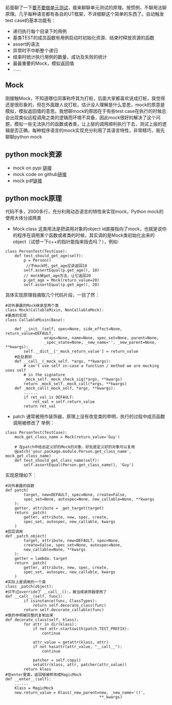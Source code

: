 前面聊了一下[要不要做单元测试](https://github.com/jwongzblog/myblog/blob/master/%E7%BC%96%E7%A8%8B%E6%80%9D%E6%83%B3/%E6%98%AF%E5%90%A6%E9%9C%80%E8%A6%81%E6%8A%8A%E5%8D%95%E5%85%83%E6%B5%8B%E8%AF%95%EF%BC%88unit-test%EF%BC%89%E5%8A%A0%E5%85%A5%E9%A1%B9%E7%9B%AE%E4%B8%AD.md)，接来聊聊单元测试的原理。按惯例，不聊用法聊原理。几乎每种语言都有各自的UT框架，不详细聊这个简单的东西了。自动触发test case的基本功能有：
- 递归执行每个目录下的用例
- 基类TEST的成员函数有用例启动时初始化资源、结束时释放资源的函数
- assert的语法
- 异常时不中断整个递归
- 结束时统计执行用例的数量，成功及失败的统计
- 最最重要的Mock，模拟返回值
- ......

## Mock
刚接触Mock，不知道哪位同事称呼其为打桩，后面大家都喜欢说成打桩，我觉得还是很形象的，但在外面跟人说打桩，估计没人理解是什么意思，mock的原意是模拟，模拟返回值的意思。我想聊mock的原因在于有些test case在执行的时候总会出现类似远程调用之类的逻辑而环境不具备，因此mock很好的解决了这个问题，模拟一些无法执行的函数或者类，让上层的调用顺利执行下去，测试上层的逻辑是否正确，每种程序语言的mock实现充分利用了其语言特性，非常精巧，我先聊聊python mock
## python mock资源
- mock on pypi [链接](https://pypi.python.org/pypi/mock)
- mock code on github[链接](https://github.com/testing-cabal/mock/tree/master/mock)
- mock pdf[链接](http://www.voidspace.org.uk/downloads/mock-1.0.1.pdf)
## python mock原理
代码不多，2000多行，充分利用动态语言的特性来实现mock，Python mock的使用大体分成两类
- Mock class
这类用法是把调用对象的object id直接指向了mock，也就是说你的程序在调用某个函数或者类的时候，其实调的是Mock类初始化出来的object（试想一下c++的指针能指来指去吗？），例如:
```
class PersonTest(TestCase):
    def test_should_get_age(self):
        p = Person()       
         //不mock时，get_age应该返回10
        self.assertEqual(p.get_age(), 10)
        // mock掉get_age方法，让它返回20
        p.get_age = Mock(return_value=20)
        self.assertEqual(p.get_age(), 20)
```
具体实现原理我摘取几个代码片段，一目了然：
```
#对外暴露的Mock继承至两个类
class Mock(CallableMixin, NonCallableMock):
#基类的实现
class CallableMixin(Base):

    def __init__(self, spec=None, side_effect=None, return_value=DEFAULT,
                 wraps=None, name=None, spec_set=None, parent=None,
                 _spec_state=None, _new_name='', _new_parent=None, **kwargs):
        self.__dict__['_mock_return_value'] = return_value
    #此处甚妙
    def __call__(_mock_self, *args, **kwargs):
        # can't use self in-case a function / method we are mocking uses self
        # in the signature
        _mock_self._mock_check_sig(*args, **kwargs)
        return _mock_self._mock_call(*args, **kwargs)
    def _mock_call(_mock_self, *args, **kwargs):
        ......
        if ret_val is DEFAULT:
            ret_val = self.return_value
        return ret_val
```
- patch
通常被用作装饰器，原理上没有改变类的申明，执行的过程中成员函数调用被修改了
举例：
```
class PersonTest(TestCase):
    mock_get_class_name = Mock(return_value='Guy')
 
    # 在patch中给出定义好的Mock的对象，好处是定义好的对象可以复用
    @patch('your.package.module.Person.get_class_name', mock_get_class_name)
    def test_should_get_class_name(self):
        self.assertEqual(Person.get_class_name(), 'Guy')
```
实现原理如下：
```
#对外暴露的函数
def patch(
        target, new=DEFAULT, spec=None, create=False,
        spec_set=None, autospec=None, new_callable=None, **kwargs
    ):
    getter, attribute = _get_target(target)
    return _patch(
        getter, attribute, new, spec, create,
        spec_set, autospec, new_callable, kwargs
    )
#层层调用
def _patch_object(
        target, attribute, new=DEFAULT, spec=None,
        create=False, spec_set=None, autospec=None,
        new_callable=None, **kwargs
    ):
    getter = lambda: target
    return _patch(
        getter, attribute, new, spec, create,
        spec_set, autospec, new_callable, kwargs
    )
#实际上是调用的一个类
class _patch(object):
#只不过override了 __call__():，被当成装饰器使用了
def __call__(self, func):
        if isinstance(func, ClassTypes):
            return self.decorate_class(func)
        return self.decorate_callable(func)
#类的申明被完整的复制出来
def decorate_class(self, klass):
        for attr in dir(klass):
            if not attr.startswith(patch.TEST_PREFIX):
                continue

            attr_value = getattr(klass, attr)
            if not hasattr(attr_value, "__call__"):
                continue

            patcher = self.copy()
            setattr(klass, attr, patcher(attr_value))
        return klass
#在enter里面，返回值被修改成MagicMock
def __enter__(self):
    ......
    Klass = MagicMock
    new.return_value = Klass(_new_parent=new, _new_name='()',
                                         **_kwargs)
```
